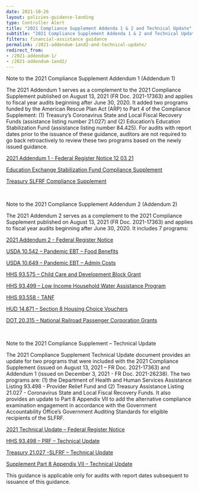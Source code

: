 ```yaml
---
date: 2021-10-26
layout: policies-guidance-landing 
type: Controller Alert
title: "2021 Compliance Supplement Addenda 1 & 2 and Technical Update"
subtitle: "2021 Compliance Supplement Addenda 1 & 2 and Technical Update"
filters: financial-assistance guidance
permalink: /2021-addendum-1and2-and-technical-update/
redirect_from: 
- /2021-addendum-1/
- /2021-addendum-1and2/
---
```


<p>Note to the 2021 Compliance Supplement Addendum 1 (Addendum 1)</p>

<p>The 2021 Addendum 1 serves as a complement to the 2021 Compliance Supplement published on August 13, 2021 (FR Doc. 2021-17363) and applies to fiscal year audits beginning after June 30, 2020. It added two programs funded by the American Rescue Plan Act (ARP) to Part 4 of the Compliance Supplement:  (1) Treasury’s Coronavirus State and Local Fiscal Recovery Funds (assistance listing number 21.027) and (2) Education’s Education Stabilization Fund (assistance listing number 84.425).  For audits with report dates prior to the issuance of these guidance, auditors are not required to go back retroactively to review these two programs based on the newly issued guidance.</p>

<p><a href="{{site.baseurl}}/assets/files/2021-26238 Federal Register Notice - 2021 Compliance Supplement Addendum 1 12 03 21.pdf"><span style="font-weight: 400;">2021 Addendum 1 - Federal Register Notice 12 03 21</span></a></p>

<p><a href="{{site.baseurl}}/assets/files/Education Exchange Stabilization Fund Compliance Supplement Addendum 1 PDF.pdf"><span style="font-weight: 400;">Education Exchange Stabilization Fund Compliance Supplement</span></a></p>

<p><a href="{{site.baseurl}}/assets/files/Treasury SLFRF Compliance Supplement Addendum 1 PDF.pdf"><span style="font-weight: 400;">Treasury SLFRF Compliance Supplement</span></a></p>

<br>

<p>Note to the 2021 Compliance Supplement Addendum 2 (Addendum 2)</p>

<p>The 2021 Addendum 2 serves as a complement to the 2021 Compliance Supplement published on August 13, 2021 (FR Doc. 2021-17363) and applies to fiscal year audits beginning after June 30, 2020.  It includes 7 programs:</p>

<p><a href="{{site.baseurl}}/assets/files/addendum-2/Addendum 2 - FR Notice.pdf"><span style="font-weight: 400;"></span>2021 Addendum 2 - Federal Register Notice</a></p>
<p><a href="{{site.baseurl}}/assets/files/addendum-2/USDA 10.542 Pandemic EBT – Food Benefits ADD2.pdf"><span style="font-weight: 400;"></span>USDA 10.542 – Pandemic EBT – Food Benefits</a></p>
<p><a href="{{site.baseurl}}/assets/files/addendum-2/USDA 10.649 – Pandemic EBT – Admin Costs ADD2.pdf"><span style="font-weight: 400;"></span>USDA 10.649 – Pandemic EBT – Admin Costs</a></p>
<p><a href="{{site.baseurl}}/assets/files/addendum-2/HHS 93.575 – Child Care and Development Block Grant ADD2 .pdf"><span style="font-weight: 400;"></span>HHS 93.575 – Child Care and Development Block Grant</a></p>
<p><a href="{{site.baseurl}}/assets/files/addendum-2/HHS 93.499 – Low Income Household Water Assistance Program ADD2.pdf"><span style="font-weight: 400;"></span>HHS 93.499 – Low Income Household Water Assistance Program</a></p>
<p><a href="{{site.baseurl}}/assets/files/addendum-2/HHS 93.558 - TANF ADD2.pdf"><span style="font-weight: 400;"></span>HHS 93.558 - TANF</a></p>
<p><a href="{{site.baseurl}}/assets/files/addendum-2/HUD 14.871 – Section 8 Housing Choice Vouchers ADD2.pdf"><span style="font-weight: 400;"></span>HUD 14.871 – Section 8 Housing Choice Vouchers </a></p>
<p><a href="{{site.baseurl}}/assets/files/addendum-2/DOT 20.315 – National Railroad Passenger Corporation Grants ADD2.pdf"><span style="font-weight: 400;"></span>DOT 20.315 – National Railroad Passenger Corporation Grants</a></p>

<br>

<p>Note to the 2021 Compliance Supplement – Technical Update</p>

<p>The 2021 Compliance Supplement Technical Update document provides an update for two programs that were included with the 2021 Compliance Supplement (issued on August 13, 2021 – FR Doc. 2021-17363) and Addendum 1 (issued on December 3, 2021 - FR Doc. 2021-26238).   The two programs are: (1) the Department of Health and Human Services Assistance Listing 93.498 - Provider Relief Fund and (2) Treasury Assistance Listing 21.027 - Coronavirus State and Local Fiscal Recovery Funds.  It also provides an update to Part 8 Appendix VII to add the alternative compliance examination engagement in accordance with the Government Accountability Office’s Government Auditing Standards for eligible recipients of the SLFRF.</p>

<p><a href="{{site.baseurl}}/assets/files/FR Notice 2021 Compliance Supplement Technical Update 04 08 22.pdf"><span style="font-weight: 400;"></span>2021 Technical Update – Federal Register Notice</a></p>
<p><a href="{{site.baseurl}}/assets/files/93.498_HHS_2021 Technical Update - FINAL 04 04 22.pdf"><span style="font-weight: 400;"></span>HHS 93.498 – PRF – Technical Update</a></p>
<p><a href="{{site.baseurl}}/assets/files/21.027 Treasury SLFRF Technical Update - Final  04 04 22.pdf"><span style="font-weight: 400;"></span>Treasury 21.027 -SLFRF – Technical Update</a></p>
<p><a href="{{site.baseurl}}/assets/files/Part 8 Appendix VII Technical Update - Final 04 04 22.pdf"><span style="font-weight: 400;"></span>Supplement Part 8 Appendix VII – Technical Update</a></p>

<p>This guidance is applicable only for audits with report dates subsequent to issuance of this guidance.</p>